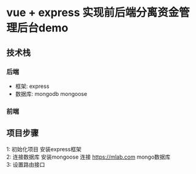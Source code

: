 # vue + express 实现前后端分离资金管理后台demo

## 技术栈

### 后端 
- 框架: express
- 数据库: mongodb mongoose 

### 前端



## 项目步骤

1: 初始化项目 安装express框架  
2: 连接数据库 安装mongoose 连接 https://mlab.com mongo数据库  
3: 设置路由接口 